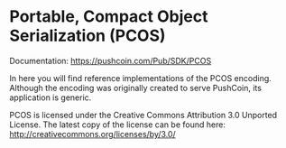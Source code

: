 Portable, Compact Object Serialization (PCOS)
=============================================

Documentation: https://pushcoin.com/Pub/SDK/PCOS

In here you will find reference implementations of the PCOS encoding.
Although the encoding was originally created to serve PushCoin, its application
is generic.

PCOS is licensed under the Creative Commons Attribution 3.0 Unported License. 
The latest copy of the license can be found here: http://creativecommons.org/licenses/by/3.0/
